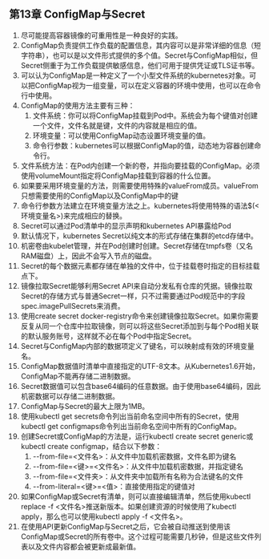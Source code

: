 ## 第13章 ConfigMap与Secret

1. 尽可能提高容器镜像的可重用性是一种良好的实践。
2. ConfigMap负责提供工作负载的配置信息，其内容可以是非常详细的信息（短字符串），也可以是以文件形式提供的多个值。Secret与ConfigMap相似，但Secret侧重于为工作负载提供敏感信息，他们可用于提供凭证或TLS证书等。
3. 可以认为ConfigMap是一种定义了一个小型文件系统的kubernetes对象。可以把ConfigMap视为一组变量，可以在定义容器的环境中使用，也可以在命令行中使用。
4. ConfigMap的使用方法主要有三种：
   1. 文件系统：你可以将ConfigMap挂载到Pod中。系统会为每个键值对创建一个文件，文件名就是键，文件的内容就是相应的值。
   2. 环境变量：可以使用ConfigMap动态设置环境变量的值。
   3. 命令行参数：kubernetes可以根据ConfigMap的值，动态地为容器创建命令行。
5. 文件系统方法：在Pod内创建一个新的卷，并指向要挂载的ConfigMap。必须使用volumeMount指定将ConfigMap挂载到容器的什么位置。
6. 如果要采用环境变量的方法，则需要使用特殊的valueFrom成员。valueFrom只想需要使用的ConfigMap以及ConfigMap中的键
7. 命令行参数方法建立在环境变量方法之上。kubernetes将使用特殊的语法$(<环境变量名>)来完成相应的替换。
8. Secret可以通过Pod清单中的显示声明和kubernetes API暴露给Pod
9. 默认情况下，kubernetes Secret以纯文本的形式存储在集群的etcd存储中。
10. 机密卷由kubelet管理，并在Pod创建时创建。Secret存储在tmpfs卷（又名RAM磁盘）上，因此不会写入节点的磁盘。
11. Secret的每个数据元素都存储在单独的文件中，位于挂载卷时指定的目标挂载点下。
12. 镜像拉取Secret能够利用Secret API来自动分发私有仓库的凭据。镜像拉取Secret的存储方式与普通Secret一样，只不过需要通过Pod规范中的字段spec.imagePullSecrets来消费。
13. 使用create secret docker-registry命令来创建镜像拉取Secret。如果你需要反复从同一个仓库中拉取镜像，则可以将这些Secret添加到与每个Pod相关联的默认服务账号，这样就不必在每个Pod中指定Secret。
14. Secret与ConfigMap内部的数据项定义了键名，可以映射成有效的环境变量名。
15. ConfigMap数据值时清单中直接指定的UTF-8文本。从Kubernetes1.6开始，ConfigMap不能再存储二进制数据。
16. Secret数据值可以包含base64编码的任意数据。由于使用base64编码，因此机密数据可以存储二进制数据。
17. ConfigMap与Secret的最大上限为1MB。
18. 使用kubectl get secrets命令列出当前命名空间中所有的Secret，使用kubectl get configmaps命令列出当前命名空间中所有的ConfigMap。
19. 创建Secret或ConfigMap的方法是，运行kubectl create secret generic或kubectl create configmap，结合以下参数：
    1. --from-file=<文件名>：从文件中加载机密数据，文件名即为键名
    2. --from-file=<键>=<文件名>：从文件中加载机密数据，并指定键名
    3. --from-file=<文件夹>：从文件夹中加载所有名称为合法键名的文件
    4. --from-literal=<键>=<值>：直接使用指定的键值对
20. 如果ConfigMap或Secret有清单，则可以直接编辑清单，然后使用kubectl replace -f <文件名>推送新版本。如果创建资源的时候使用了kubectl apply，那么也可以使用kubectl apply -f <文件名>。
21. 在使用API更新ConfigMap与Secret之后，它会被自动推送到使用该ConfigMap或Secret的所有卷中。这个过程可能需要几秒钟，但是这些文件列表以及文件内容都会被更新成最新值。